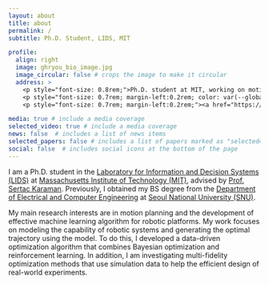 ```yaml
---
layout: about
title: about
permalink: /
subtitle: Ph.D. Student, LIDS, MIT

profile:
  align: right
  image: ghryou_bio_image.jpg
  image_circular: false # crops the image to make it circular
  address: >
    <p style="font-size: 0.8rem;">Ph.D. student at MIT, working on motion planning and machine learning for high-speed and agile robotic platforms.</p> 
    <p style="font-size: 0.7rem; margin-left:0.2rem; color: var(--global-text-color);"><i class="fa fa-envelope"></i>  ghryou@mit.edu</p> 
    <p style="font-size: 0.7rem; margin-left:0.2rem;"><a href="https://scholar.google.com/citations?user={{ site.semanticscholar_id }}" title="Google Scholar" style="color: var(--global-text-color);"><i class="fa fa-graduation-cap"></i>Google Scholar</a></p>

media: true # include a media coverage 
selected_video: true # include a media coverage
news: false  # includes a list of news items
selected_papers: false # includes a list of papers marked as "selected={true}"
social: false  # includes social icons at the bottom of the page
---
```


I am a Ph.D. student in the [Laboratory for Information and Decision Systems (LIDS)](https://lids.mit.edu/) at [Massachusetts Institute of Technology (MIT)](https://mit.edu/), advised by [Prof. Sertac Karaman](https://aera.mit.edu/).
Previously, I obtained my BS degree from the [Department of Electrical and Computer Engineering](https://ee.snu.ac.kr/en) at [Seoul National University (SNU)](https://en.snu.ac.kr/).

My main research interests are in motion planning and the development of effective machine learning algorithm for robotic platforms. 
My work focuses on modeling the capability of robotic systems and generating the optimal trajectory using the model.
To do this, I developed a data-driven optimization algorithm that combines Bayesian optimization and reinforcement learning. 
In addition, I am investigating multi-fidelity optimization methods that use simulation data to help the efficient design of real-world experiments.

<!-- Write your biography here. Tell the world about yourself. Link to your favorite [subreddit](http://reddit.com). You can put a picture in, too. The code is already in, just name your picture `prof_pic.jpg` and put it in the `img/` folder.

Put your address / P.O. box / other info right below your picture. You can also disable any these elements by editing `profile` property of the YAML header of your `_pages/about.md`. Edit `_bibliography/papers.bib` and Jekyll will render your [publications page](/al-folio/publications/) automatically.

Link to your social media connections, too. This theme is set up to use [Font Awesome icons](http://fortawesome.github.io/Font-Awesome/) and [Academicons](https://jpswalsh.github.io/academicons/), like the ones below. Add your Facebook, Twitter, LinkedIn, Google Scholar, or just disable all of them.
 -->